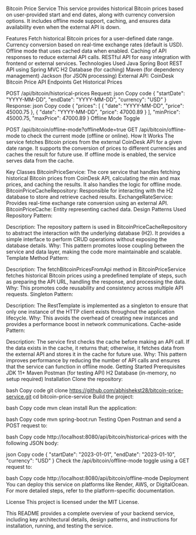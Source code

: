 Bitcoin Price Service
This service provides historical Bitcoin prices based on user-provided start and end dates, along with currency conversion options. It includes offline mode support, caching, and ensures data availability even when the external API is down.

Features
Fetch historical Bitcoin prices for a user-defined date range.
Currency conversion based on real-time exchange rates (default is USD).
Offline mode that uses cached data when enabled.
Caching of API responses to reduce external API calls.
RESTful API for easy integration with frontend or external services.
Technologies Used
Java Spring Boot
REST API using Spring MVC
H2 Database (for caching)
Maven (for dependency management)
Jackson (for JSON processing)
External API: CoinDesk Bitcoin Price API
Endpoints
Get Historical Prices

POST /api/bitcoin/historical-prices
Request:
json
Copy code
{
  "startDate": "YYYY-MM-DD",
  "endDate": "YYYY-MM-DD",
  "currency": "USD"
}
Response:
json
Copy code
{
  "prices": [
    { "date": "YYYY-MM-DD", "price": 45000.75 },
    { "date": "YYYY-MM-DD", "price": 47000.89 }
  ],
  "minPrice": 45000.75,
  "maxPrice": 47000.89
}
Offline Mode Toggle

POST /api/bitcoin/offline-mode?offlineMode=true
GET /api/bitcoin/offline-mode to check the current mode (offline or online).
How It Works
The service fetches Bitcoin prices from the external CoinDesk API for a given date range. It supports the conversion of prices to different currencies and caches the result for future use. If offline mode is enabled, the service serves data from the cache.


Key Classes
BitcoinPriceService: The core service that handles fetching historical Bitcoin prices from CoinDesk API, calculating the min and max prices, and caching the results. It also handles the logic for offline mode.
BitcoinPriceCacheRepository: Responsible for interacting with the H2 database to store and retrieve cached results.
ExchangeRateService: Provides real-time exchange rate conversion using an external API.
BitcoinPriceCache: Entity representing cached data.
Design Patterns Used
Repository Pattern:

Description: The repository pattern is used in BitcoinPriceCacheRepository to abstract the interaction with the underlying database (H2). It provides a simple interface to perform CRUD operations without exposing the database details.
Why: This pattern promotes loose coupling between the service and data layer, making the code more maintainable and scalable.
Template Method Pattern:

Description: The fetchBitcoinPricesFromApi method in BitcoinPriceService fetches historical Bitcoin prices using a predefined template of steps, such as preparing the API URL, handling the response, and processing the data.
Why: This promotes code reusability and consistency across multiple API requests.
Singleton Pattern:

Description: The RestTemplate is implemented as a singleton to ensure that only one instance of the HTTP client exists throughout the application lifecycle.
Why: This avoids the overhead of creating new instances and provides a performance boost in network communications.
Cache-aside Pattern:

Description: The service first checks the cache before making an API call. If the data exists in the cache, it returns that; otherwise, it fetches data from the external API and stores it in the cache for future use.
Why: This pattern improves performance by reducing the number of API calls and ensures that the service can function in offline mode.
Getting Started
Prerequisites
JDK 11+
Maven
Postman (for testing API)
H2 Database (in-memory, no setup required)
Installation
Clone the repository:

bash
Copy code
git clone https://github.com/abhishekst28/bitcoin-price-service.git
cd bitcoin-price-service
Build the project:

bash
Copy code
mvn clean install
Run the application:

bash
Copy code
mvn spring-boot:run
Testing
Open Postman and send a POST request to:

bash
Copy code
http://localhost:8080/api/bitcoin/historical-prices
with the following JSON body:

json
Copy code
{
  "startDate": "2023-01-01",
  "endDate": "2023-01-10",
  "currency": "USD"
}
Check the /api/bitcoin/offline-mode toggle using a GET request to:

bash
Copy code
http://localhost:8080/api/bitcoin/offline-mode
Deployment
You can deploy this service on platforms like Render, AWS, or DigitalOcean. For more detailed steps, refer to the platform-specific documentation.

License
This project is licensed under the MIT License.

This README provides a complete overview of your backend service, including key architectural details, design patterns, and instructions for installation, running, and testing the service.